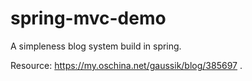 # spring-mvc-demo

A simpleness blog system build in spring.

Resource: <https://my.oschina.net/gaussik/blog/385697> .
